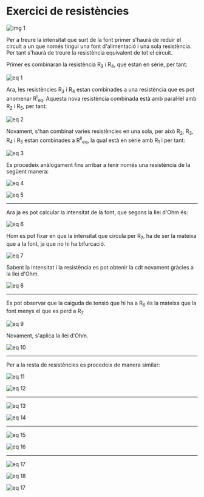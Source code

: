 Exercici de resistències
========================

![img 1](img/exemple_resistències.png)

Per a treure la intensitat que surt de la font primer s'haurà de reduir el circuit a un que només tingui una font d'alimentació i una sola resistència. Per tant s'haurà de treure la resistència equivalent de tot el circuit.

Primer es combinaran la resistència R<sub>3</sub> i R<sub>4</sub>, que estan en sèrie, per tant:

![eq 1](https://latex.codecogs.com/svg.latex?R_{eq}^I=R_3+R_4=5+3=8\Omega)

Ara, les resistències R<sub>3</sub> i R<sub>4</sub> estan combinades a una resistència que es pot anomenar R<sup>I</sup><sub>eq</sub>. Aquesta nova resistència combinada està amb paral·lel amb  R<sub>2</sub> i  R<sub>5</sub>, per tant:

![eq 2](https://latex.codecogs.com/svg.latex?\dfrac{1}{R_{eq}^{II}}=\dfrac{1}{R_2}+\dfrac{1}{R_{eq}^I}+\dfrac{1}{R_5}=\dfrac{1}{10}+\dfrac{1}{8}+\dfrac{1}{2}=0,725\rightarrow%20R_{eq}^{II}=\dfrac{1}{0,725}=1,379\Omega)

Novament, s'han combinat varies resistències en una sola, per això R<sub>2</sub>, R<sub>3</sub>, R<sub>4</sub> i R<sub>5</sub> estan combinades a R<sup>II</sup><sub>eq</sub>, la qual està en sèrie amb R<sub>1</sub> i per tant:

![eq 3](https://latex.codecogs.com/svg.latex?R_{eq}^{III}=R_1+R_{eq}^{II}=2+1,379=3,379\Omega)

Es procedeix anàlogament fins arribar a tenir només una resistència de la següent manera:

![eq 4](https://latex.codecogs.com/svg.latex?\dfrac{1}{R_{eq}^{IV}}=\dfrac{1}{R_{eq}^{III}}+\dfrac{1}{R_6}=\dfrac{1}{3,379}+\dfrac{1}{5}=0,4959\rightarrow%20R_{eq}^{IV}=\dfrac{1}{0,4959}=2,016\Omega)

![eq 5](https://latex.codecogs.com/svg.latex?R_{eq}^{V}=R_{eq}^{IV}+R_7=2,016+2=4,016\Omega)

---

Ara ja es pot calcular la intensitat de la font, que segons la llei d'Ohm és:

![eq 6](https://latex.codecogs.com/svg.latex?I_{font}=\dfrac{V}{R_{eq}^{V}}=\dfrac{10}{4,016}=2,490\text{A})

Hom es pot fixar en que la intensitat que circula per R<sub>7</sub>, ha de ser la mateixa que a la font, ja que no hi ha bifurcació.

![eq 7](https://latex.codecogs.com/svg.latex?I_{R7}=I_{font}=2,490\text{A})

Sabent la intensitat i la resistència es pot obtenir la cdt novament gràcies a la llei d'Ohm.

![eq 8](https://latex.codecogs.com/svg.latex?V_{R7}=R_7\cdot%20I_{R7}=2\cdot2,490=4,980\text{V})

---

Es pot observar que la caiguda de tensió que hi ha a R<sub>6</sub> és la mateixa que la font menys el que es perd a R<sub>7</sub>

![eq 9](https://latex.codecogs.com/svg.latex?V_{R6}=V_{font}-V_{R7}=10-4,980=5,020\text{V})

Novament, s'aplica la llei d'Ohm.

![eq 10](https://latex.codecogs.com/svg.latex?I_{R6}=\dfrac{V_{R6}}{R_{6}}=\dfrac{5,020}{5}=1,004\text{A})

---

Per a la resta de resistències es procedeix de manera similar:

![eq 11](https://latex.codecogs.com/svg.latex?I_{R1}=I_{font}-I_{R6}=2,490-1,004=1,486\text{A})

![eq 12](https://latex.codecogs.com/svg.latex?V_{R1}=R_1\cdot%20I_{R1}=2\cdot1,486=2,972\text{V})

---

![eq 13](https://latex.codecogs.com/svg.latex?V_{R2}=V_{font}-V_{R7}-V_{R1}=10-4,980-2,972=2,048\text{V})

![eq 14](https://latex.codecogs.com/svg.latex?I_{R2}=\dfrac{V_{R2}}{R2}=\dfrac{2,048}{10}=0,2048\text{A})

---

![eq 15](https://latex.codecogs.com/svg.latex?V_{R5}=V_{R2}=2,048\text{V})

![eq 16](https://latex.codecogs.com/svg.latex?I_{R5}=\dfrac{V_{R5}}{R_5}=\dfrac{2,048}{2}=1,024\text{A})

---

![eq 17](https://latex.codecogs.com/svg.latex?I_{R3}=I_{R4}=I_{R1}-I_{R2}-I_{R5}=1,486-0,2048-1,024=0,2572\text{A})

![eq 18](https://latex.codecogs.com/svg.latex?V_{R3}=R_3\cdot%20I_{R3}=5\cdot0,2572=1,286\text{V})

![eq 17](https://latex.codecogs.com/svg.latex?V_{R4}=R_4=I_{R4}=3\cdot0,2572=0,7716\text{V})